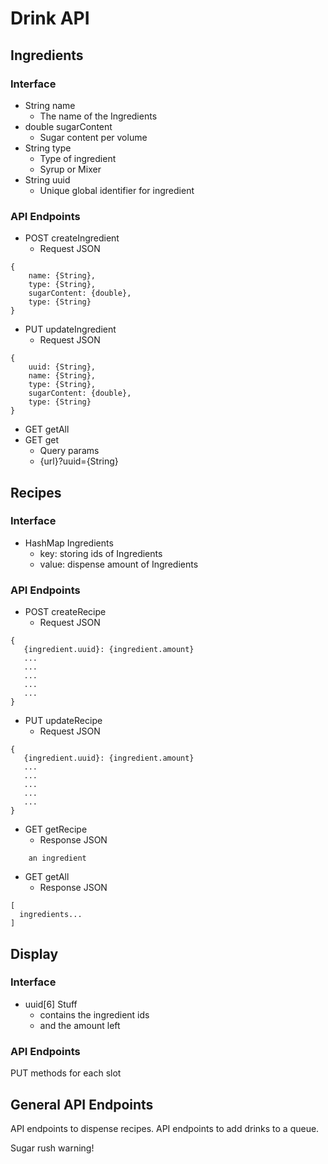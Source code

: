 # Drink API

## Ingredients
### Interface
* String name
  * The name of the Ingredients
* double sugarContent
  * Sugar content per volume
* String type
  * Type of ingredient
  * Syrup or Mixer
* String uuid
  * Unique global identifier for ingredient

### API Endpoints
* POST createIngredient
  * Request JSON
```
{
    name: {String},
    type: {String},
    sugarContent: {double},
    type: {String}
}
```
* PUT updateIngredient
  * Request JSON
```
{
    uuid: {String},
    name: {String},
    type: {String},
    sugarContent: {double},
    type: {String}
}
```
* GET getAll
* GET get
  * Query params
  * {url}?uuid={String}

## Recipes
### Interface
* HashMap Ingredients
  * key: storing ids of Ingredients
  * value: dispense amount of Ingredients

### API Endpoints
* POST createRecipe
  * Request JSON
```
{
   {ingredient.uuid}: {ingredient.amount}
   ...
   ...
   ...
   ...
   ...
}
```
* PUT updateRecipe
  * Request JSON
```
{
   {ingredient.uuid}: {ingredient.amount}
   ...
   ...
   ...
   ...
   ...
}
```
* GET getRecipe
  * Response JSON
```
    an ingredient
```
* GET getAll
  * Response JSON
```
[
  ingredients...
]
```

## Display
### Interface
* uuid[6] Stuff
  * contains the ingredient ids
  * and the amount left

### API Endpoints
PUT methods for each slot

## General API Endpoints
API endpoints to dispense recipes.
API endpoints to add drinks to a queue.

Sugar rush warning!
